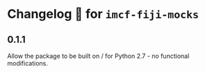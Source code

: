 # Changelog 🧾 for `imcf-fiji-mocks`

## 0.1.1

Allow the package to be built on / for Python 2.7 - no functional modifications.
